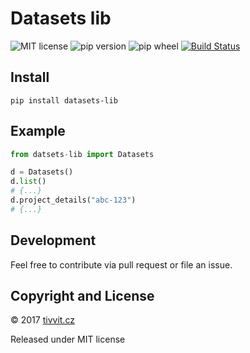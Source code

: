 # Datasets lib
![MIT license](https://img.shields.io/badge/license-MIT-blue.svg)
![pip version](https://img.shields.io/pypi/v/datasets-lib.svg)
![pip wheel](https://img.shields.io/pypi/wheel/datasets-lib.svg)
[![Build Status](https://travis-ci.org/datasets-org/datasets-lib.svg?branch=master)](https://travis-ci.org/datasets-org/datasets-lib)

## Install
```
pip install datasets-lib
```

## Example
```python
from datsets-lib import Datasets

d = Datasets()
d.list()
# {...}
d.project_details("abc-123")
# {...}
```

## Development

Feel free to contribute via pull request or file an issue.

## Copyright and License

&copy; 2017 [tivvit.cz](https://tivvit.cz)

Released under MIT license